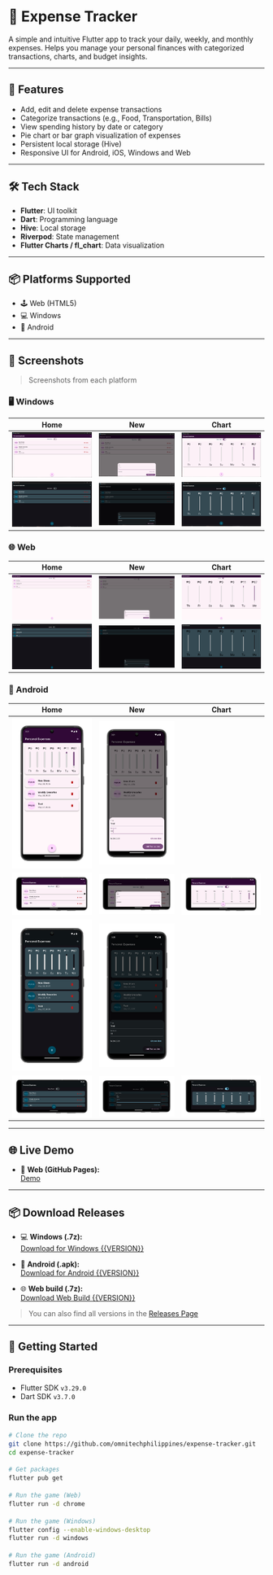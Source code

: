 # 💸 Expense Tracker

A simple and intuitive Flutter app to track your daily, weekly, and monthly expenses. Helps you manage your personal finances with categorized transactions, charts, and budget insights.

---

## 🚀 Features

- Add, edit and delete expense transactions
- Categorize transactions (e.g., Food, Transportation, Bills)
- View spending history by date or category
- Pie chart or bar graph visualization of expenses
- Persistent local storage (Hive)
- Responsive UI for Android, iOS, Windows and Web

---

## 🛠️ Tech Stack

- **Flutter**: UI toolkit
- **Dart**: Programming language
- **Hive**: Local storage
- **Riverpod**: State management
- **Flutter Charts / fl_chart**: Data visualization

---

## 📦 Platforms Supported

- 🕹️ Web (HTML5)
- 💻 Windows
- 📱 Android

---

## 📸 Screenshots

> Screenshots from each platform

### 🖥️ Windows

| Home                                                              | New                                                             | Chart                                                               |
|-------------------------------------------------------------------|-----------------------------------------------------------------|---------------------------------------------------------------------|
| ![Windows Light Home](screenshots/windows/windows-light-home.png) | ![Windows Light New](screenshots/windows/windows-light-new.png) | ![Windows Light Chart](screenshots/windows/windows-light-chart.png) |
| ![Windows Dark Home](screenshots/windows/windows-dark-home.png)   | ![Windows Dark New](screenshots/windows/windows-dark-new.png)   | ![Windows Dark Chart](screenshots/windows/windows-dark-chart.png)   |

### 🌐 Web

| Home                                                  | New                                                 | Chart                                                       |
|-------------------------------------------------------|-----------------------------------------------------|-------------------------------------------------------------|
| ![Web Light Home](screenshots/web/web-light-home.png) | ![Web Light New](screenshots/web/web-light-new.png) | ![Windows Light Chart](screenshots/web/web-light-chart.png) |
| ![Web Dark Home](screenshots/web/web-dark-home.png)   | ![Web Dark New](screenshots/web/web-dark-new.png)   | ![Windows Dark Chart](screenshots/web/web-dark-chart.png)   |

### 📱 Android

| Home                                                                        | New                                                                       | Chart                                                                         |
|-----------------------------------------------------------------------------|---------------------------------------------------------------------------|-------------------------------------------------------------------------------|
| ![Android Light Home](screenshots/android/android-portrait-light-home.png)  | ![Android Light New](screenshots/android/android-portrait-light-new.png)  |                                                                               |
| ![Android Light Home](screenshots/android/android-landscape-light-home.png) | ![Android Light New](screenshots/android/android-landscape-light-new.png) | ![Android Light Chart](screenshots/android/android-landscape-light-chart.png) |
| ![Android Dark Home](screenshots/android/android-portrait-dark-home.png)    | ![Android Dark New](screenshots/android/android-portrait-dark-new.png)    |                                                                               |
| ![Android Dark Home](screenshots/android/android-landscape-dark-home.png)   | ![Android Dark New](screenshots/android/android-landscape-dark-new.png)   | ![Android Dark Chart](screenshots/android/android-landscape-dark-chart.png)   |
---

## 🌐 Live Demo

- 🔗 **Web (GitHub Pages):**  
  [Demo](https://omnitechphilippines.github.io/expense-tracker/)

---

## 📦 Download Releases

- 💻 **Windows (.7z):**  
  [Download for Windows {{VERSION}}](https://github.com/omnitechphilippines/expense-tracker/releases/download/{{ENCODED_VERSION}}/windows-release-{{ENCODED_VERSION}}.7z)

- 📱 **Android (.apk):**  
  [Download for Android {{VERSION}}](https://github.com/omnitechphilippines/expense-tracker/releases/download/{{ENCODED_VERSION}}/app-release-{{ENCODED_VERSION}}.apk)

- 🌐 **Web build (.7z):**  
  [Download Web Build {{VERSION}}](https://github.com/omnitechphilippines/expense-tracker/releases/download/{{ENCODED_VERSION}}/web-release-{{ENCODED_VERSION}}.7z)

> You can also find all versions in the [Releases Page](https://github.com/omnitechphilippines/expense-tracker/releases)

---

## 🚀 Getting Started

### Prerequisites

- Flutter SDK `v3.29.0`
- Dart SDK `v3.7.0`

### Run the app

```bash
# Clone the repo
git clone https://github.com/omnitechphilippines/expense-tracker.git
cd expense-tracker

# Get packages
flutter pub get

# Run the game (Web)
flutter run -d chrome

# Run the game (Windows)
flutter config --enable-windows-desktop
flutter run -d windows

# Run the game (Android)
flutter run -d android